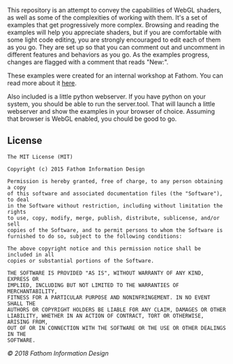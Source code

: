 This repository is an attempt to convey the capabilities of WebGL shaders, as well as some of the complexities of working with them. It's a set of examples that get progressively more complex. Browsing and reading the examples will help you appreciate shaders, but if you are comfortable with some light code editing, you are strongly encouraged to edit each of them as you go. They are set up so that you can comment out and uncomment in different features and behaviors as you go. As the examples progress, changes are flagged with a comment that reads "New:". 

These examples were created for an internal workshop at Fathom. You can read more about it <a href="https://medium.com/p/cb8ca9678c06/edit">here</a>. 

Also included is a little python webserver. If you have python on your system, you should be able to run the server.tool. That will launch a little webserver and show the examples in your browser of choice. Assuming that browser is WebGL enabled, you chould be good to go.



## License
```
The MIT License (MIT)

Copyright (c) 2015 Fathom Information Design

Permission is hereby granted, free of charge, to any person obtaining a copy
of this software and associated documentation files (the "Software"), to deal
in the Software without restriction, including without limitation the rights
to use, copy, modify, merge, publish, distribute, sublicense, and/or sell
copies of the Software, and to permit persons to whom the Software is
furnished to do so, subject to the following conditions:

The above copyright notice and this permission notice shall be included in all
copies or substantial portions of the Software.

THE SOFTWARE IS PROVIDED "AS IS", WITHOUT WARRANTY OF ANY KIND, EXPRESS OR
IMPLIED, INCLUDING BUT NOT LIMITED TO THE WARRANTIES OF MERCHANTABILITY,
FITNESS FOR A PARTICULAR PURPOSE AND NONINFRINGEMENT. IN NO EVENT SHALL THE
AUTHORS OR COPYRIGHT HOLDERS BE LIABLE FOR ANY CLAIM, DAMAGES OR OTHER
LIABILITY, WHETHER IN AN ACTION OF CONTRACT, TORT OR OTHERWISE, ARISING FROM,
OUT OF OR IN CONNECTION WITH THE SOFTWARE OR THE USE OR OTHER DEALINGS IN THE
SOFTWARE.
```




*© 2018 Fathom Information Design*


